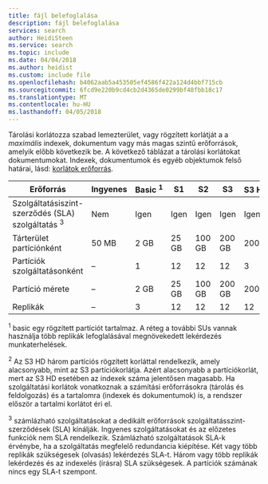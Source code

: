 ```yaml
---
title: fájl belefoglalása
description: fájl belefoglalása
services: search
author: HeidiSteen
ms.service: search
ms.topic: include
ms.date: 04/04/2018
ms.author: heidist
ms.custom: include file
ms.openlocfilehash: b4062aab5a453505ef4586f422a124d4bbf715cb
ms.sourcegitcommit: 6fcd9e220b9cd4cb2d4365de0299bf48fbb18c17
ms.translationtype: MT
ms.contentlocale: hu-HU
ms.lasthandoff: 04/05/2018
---
```

Tárolási korlátozza szabad lemezterület, vagy rögzített korlátját a a *maximális* indexek, dokumentum vagy más magas szintű erőforrások, amelyik előbb következik be. A következő táblázat a tárolási korlátokat dokumentumokat. Indexek, dokumentumok és egyéb objektumok felső határai, lásd: [korlátok erőforrás](../articles/search/search-limits-quotas-capacity.md#index-limits).

| Erőforrás | Ingyenes | Basic&nbsp;<sup>1</sup> | S1 | S2 | S3 | S3&nbsp;HD&nbsp;<sup>2</sup> |
| -------- | --- | --- | --- | --- | --- | --- |
| Szolgáltatásiszint-szerződés (SLA) szolgáltatás <sup>3</sup>  |Nem |Igen |Igen |Igen |Igen |Igen |
| Tárterület partíciónként |50 MB |2 GB |25 GB |100 GB |200 GB |200 GB |
| Partíciók szolgáltatásonként |– |1 |12 |12 |12 |3 |
| Partíció mérete |– |2 GB |25 GB |100 GB |200 GB |200 GB |
| Replikák |– |3 |12 |12 |12 |12 |

<sup>1</sup> basic egy rögzített partíciót tartalmaz. A réteg a további SUs vannak használja több replikák lefoglalásával megnövekedett lekérdezés munkaterhelések.

<sup>2</sup> Az S3 HD három partíciós rögzített korláttal rendelkezik, amely alacsonyabb, mint az S3 partíciókorlátja. Azért alacsonyabb a partíciókorlát, mert az S3 HD esetében az indexek száma jelentősen magasabb. Ha szolgáltatási korlátok vonatkoznak a számítási erőforrásokra (tárolás és feldolgozás) és a tartalomra (indexek és dokumentumok) is, a rendszer először a tartalmi korlátot éri el.

<sup>3</sup> számlázható szolgáltatásokat a dedikált erőforrások szolgáltatásszint-szerződések (SLA) kínálják. Ingyenes szolgáltatásokat és az előzetes funkciók nem SLA rendelkezik. Számlázható szolgáltatások SLA-k érvénybe, ha a szolgáltatás megfelelő redundancia kiépítése. Két vagy több replikák szükségesek (olvasás) lekérdezés SLA-t. Három vagy több replikák lekérdezés és az indexelés (írásra) SLA szükségesek. A partíciók számának nincs egy SLA-t szempont. 